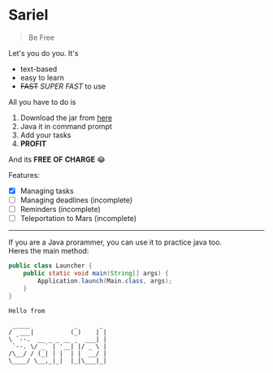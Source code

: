 # Sariel

>Be Free

Let's you do you. It's

 * text-based
 * easy to learn
 * ~~FAST~~ _SUPER_ _FAST_ to use

All you have to do is

 1. Download the jar from [here](https://github.com/Gabau/ip/releases)
 1. Java it in command prompt
 1. Add your tasks
 1. __PROFIT__

And its __FREE__ __OF__ __CHARGE__ 😂 

Features:

 - [x] Managing tasks
 - [ ] Managing deadlines  (incomplete)
 - [ ] Reminders (incomplete)
 - [ ] Teleportation to Mars (incomplete)

----

If you are a Java prorammer, you can use it to practice java too.  
Heres the main method:   

```java
public class Launcher {
    public static void main(String[] args) {
        Application.launch(Main.class, args);
    }
}

```

```
Hello from

 _____            _      _ 
/  ___|          (_)    | |
\ `--.  __ _ _ __ _  ___| |
 `--. \/ _` | '__| |/ _ \ |
/\__/ / (_| | |  | |  __/ |
\____/ \__,_|_|  |_|\___|_|


```